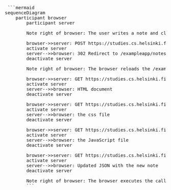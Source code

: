 <pre> ```mermaid
sequenceDiagram
    participant browser
        participant server

        Note right of browser: The user writes a note and clicks the Save button

        browser->>server: POST https://studies.cs.helsinki.fi/exampleapp/new_note with note data
        activate server
        server-->>browser: 302 Redirect to /exampleapp/notes
        deactivate server

        Note right of browser: The browser reloads the /exampleapp/notes page

        browser->>server: GET https://studies.cs.helsinki.fi/exampleapp/notes
        activate server
        server-->>browser: HTML document
        deactivate server

        browser->>server: GET https://studies.cs.helsinki.fi/exampleapp/main.css
        activate server
        server-->>browser: the css file
        deactivate server

        browser->>server: GET https://studies.cs.helsinki.fi/exampleapp/main.js
        activate server
        server-->>browser: the JavaScript file
        deactivate server

        browser->>server: GET https://studies.cs.helsinki.fi/exampleapp/data.json
        activate server
        server-->>browser: Updated JSON with the new note
        deactivate server

        Note right of browser: The browser executes the callback function that renders the updated notes
        ``` </pre>